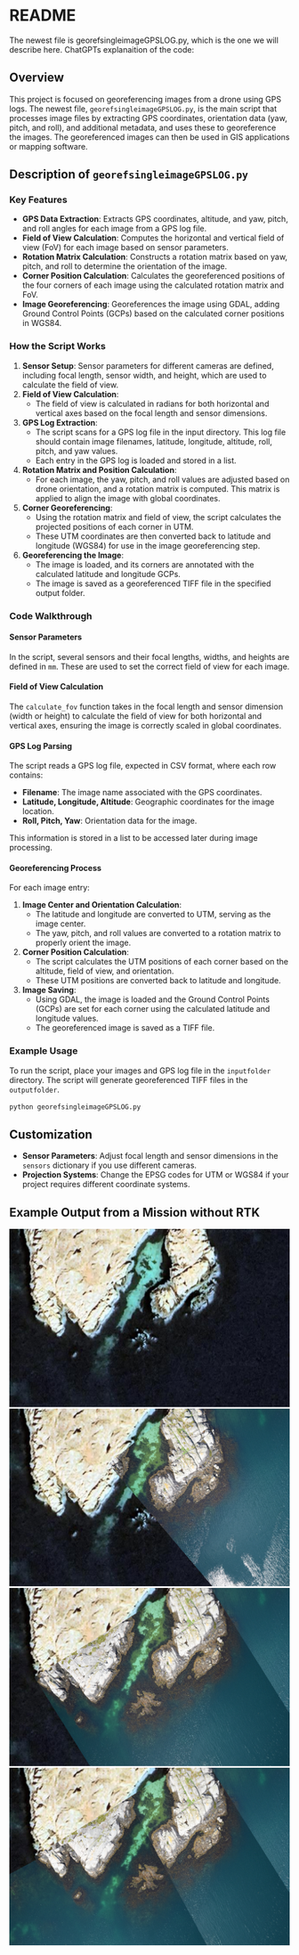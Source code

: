 # README
The newest file is georefsingleimageGPSLOG.py, which is the one we will describe here. ChatGPTs explanaition of the code:

## Overview
This project is focused on georeferencing images from a drone using GPS logs. The newest file, `georefsingleimageGPSLOG.py`, is the main script that processes image files by extracting GPS coordinates, orientation data (yaw, pitch, and roll), and additional metadata, and uses these to georeference the images. The georeferenced images can then be used in GIS applications or mapping software.

## Description of `georefsingleimageGPSLOG.py`

### Key Features
- **GPS Data Extraction**: Extracts GPS coordinates, altitude, and yaw, pitch, and roll angles for each image from a GPS log file.
- **Field of View Calculation**: Computes the horizontal and vertical field of view (FoV) for each image based on sensor parameters.
- **Rotation Matrix Calculation**: Constructs a rotation matrix based on yaw, pitch, and roll to determine the orientation of the image.
- **Corner Position Calculation**: Calculates the georeferenced positions of the four corners of each image using the calculated rotation matrix and FoV.
- **Image Georeferencing**: Georeferences the image using GDAL, adding Ground Control Points (GCPs) based on the calculated corner positions in WGS84.

### How the Script Works

1. **Sensor Setup**: Sensor parameters for different cameras are defined, including focal length, sensor width, and height, which are used to calculate the field of view.
2. **Field of View Calculation**:
    - The field of view is calculated in radians for both horizontal and vertical axes based on the focal length and sensor dimensions.
3. **GPS Log Extraction**:
    - The script scans for a GPS log file in the input directory. This log file should contain image filenames, latitude, longitude, altitude, roll, pitch, and yaw values.
    - Each entry in the GPS log is loaded and stored in a list.
4. **Rotation Matrix and Position Calculation**:
    - For each image, the yaw, pitch, and roll values are adjusted based on drone orientation, and a rotation matrix is computed. This matrix is applied to align the image with global coordinates.
5. **Corner Georeferencing**:
    - Using the rotation matrix and field of view, the script calculates the projected positions of each corner in UTM.
    - These UTM coordinates are then converted back to latitude and longitude (WGS84) for use in the image georeferencing step.
6. **Georeferencing the Image**:
    - The image is loaded, and its corners are annotated with the calculated latitude and longitude GCPs.
    - The image is saved as a georeferenced TIFF file in the specified output folder.

### Code Walkthrough

#### Sensor Parameters
In the script, several sensors and their focal lengths, widths, and heights are defined in `mm`. These are used to set the correct field of view for each image.

#### Field of View Calculation
The `calculate_fov` function takes in the focal length and sensor dimension (width or height) to calculate the field of view for both horizontal and vertical axes, ensuring the image is correctly scaled in global coordinates.

#### GPS Log Parsing
The script reads a GPS log file, expected in CSV format, where each row contains:
   - **Filename**: The image name associated with the GPS coordinates.
   - **Latitude, Longitude, Altitude**: Geographic coordinates for the image location.
   - **Roll, Pitch, Yaw**: Orientation data for the image.

This information is stored in a list to be accessed later during image processing.

#### Georeferencing Process
For each image entry:
1. **Image Center and Orientation Calculation**: 
   - The latitude and longitude are converted to UTM, serving as the image center.
   - The yaw, pitch, and roll values are converted to a rotation matrix to properly orient the image.
2. **Corner Position Calculation**:
   - The script calculates the UTM positions of each corner based on the altitude, field of view, and orientation.
   - These UTM positions are converted back to latitude and longitude.
3. **Image Saving**:
   - Using GDAL, the image is loaded and the Ground Control Points (GCPs) are set for each corner using the calculated latitude and longitude values.
   - The georeferenced image is saved as a TIFF file.

### Example Usage
To run the script, place your images and GPS log file in the `inputfolder` directory. The script will generate georeferenced TIFF files in the `outputfolder`.

```bash
python georefsingleimageGPSLOG.py
```

## Customization
- **Sensor Parameters**: Adjust focal length and sensor dimensions in the `sensors` dictionary if you use different cameras.
- **Projection Systems**: Change the EPSG codes for UTM or WGS84 if your project requires different coordinate systems.

## Example Output from a Mission without RTK
![Img0](img/img0.png?raw=true "Img0")
![Img1](img/img1.png?raw=true "Img1")
![Img2](img/img2.png?raw=true "Img2")
![Img3](img/img3.png?raw=true "Img3")

